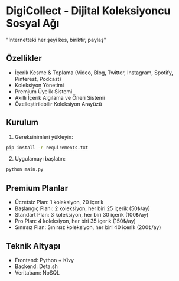 # DigiCollect - Dijital Koleksiyoncu Sosyal Ağı

"İnternetteki her şeyi kes, biriktir, paylaş"

## Özellikler

- İçerik Kesme & Toplama (Video, Blog, Twitter, Instagram, Spotify, Pinterest, Podcast)
- Koleksiyon Yönetimi
- Premium Üyelik Sistemi
- Akıllı İçerik Algılama ve Öneri Sistemi
- Özelleştirilebilir Koleksiyon Arayüzü

## Kurulum

1. Gereksinimleri yükleyin:
```bash
pip install -r requirements.txt
```

2. Uygulamayı başlatın:
```bash
python main.py
```

## Premium Planlar

- Ücretsiz Plan: 1 koleksiyon, 20 içerik
- Başlangıç Planı: 2 koleksiyon, her biri 25 içerik (50₺/ay)
- Standart Plan: 3 koleksiyon, her biri 30 içerik (100₺/ay)
- Pro Plan: 4 koleksiyon, her biri 35 içerik (150₺/ay)
- Sınırsız Plan: Sınırsız koleksiyon, her biri 40 içerik (200₺/ay)

## Teknik Altyapı

- Frontend: Python + Kivy
- Backend: Deta.sh
- Veritabanı: NoSQL
